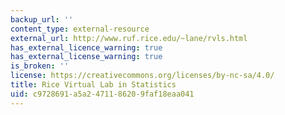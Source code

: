 ```yaml
---
backup_url: ''
content_type: external-resource
external_url: http://www.ruf.rice.edu/~lane/rvls.html
has_external_licence_warning: true
has_external_license_warning: true
is_broken: ''
license: https://creativecommons.org/licenses/by-nc-sa/4.0/
title: Rice Virtual Lab in Statistics
uid: c9728691-a5a2-4711-8620-9faf18eaa041
---
```

